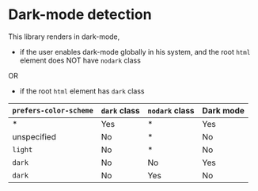 # Dark-mode detection

This library renders in dark-mode,

- if the user enables dark-mode globally in his system, and the root `html` element does NOT have `nodark` class

OR

- if the root `html` element has `dark` class

| `prefers-color-scheme` | `dark` class | `nodark` class | Dark mode |
| ---------------------- | ------------ | -------------- | --------- |
| *                      | Yes          | *              | Yes       |
| unspecified            | No           | *              | No        |
| `light`                | No           | *              | No        |
| `dark`                 | No           | No             | Yes       |
| `dark`                 | No           | Yes            | No        |
